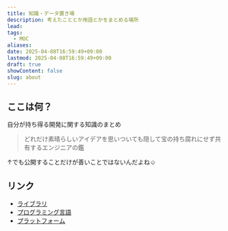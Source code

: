 ```yaml
---
title: 知識・データ置き場
description: 考えたこととか用語とかをまとめる場所
lead: 
tags:
  - MOC
aliases: 
date: 2025-04-08T16:59:49+09:00
lastmod: 2025-04-08T16:59:49+09:00
draft: true
showContent: false
slug: about
---
```

## ここは何？
自分が持ち得る開発に関する知識のまとめ

>どれだけ素晴らしいアイデアを思いついても隠して宝の持ち腐れにせず共有するエンジニアの鑑

↑でも公開することだけが善いことではないんだよね☺️

## リンク
- [ライブラリ](libs/ライブラリ.md)
- [プログラミング言語](lang/プログラミング言語.md)
- [プラットフォーム](platform/プラットフォーム.md)